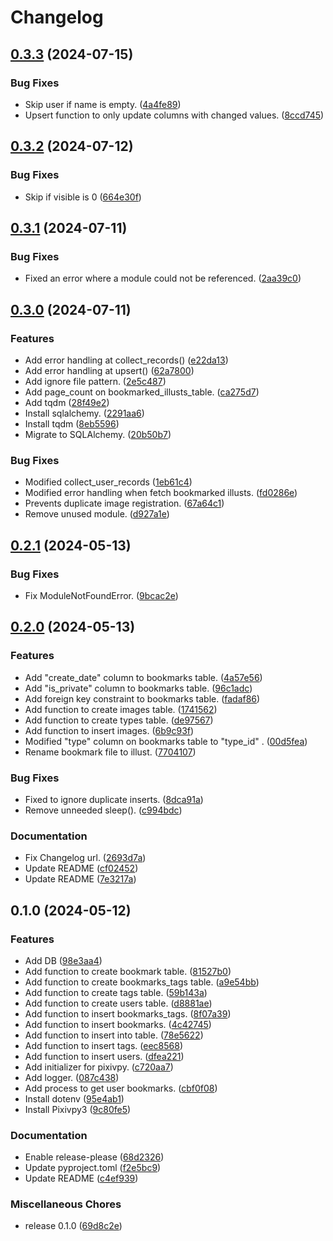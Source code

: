 # Changelog

## [0.3.3](https://github.com/ryohidaka/pixiv-sql/compare/v0.3.2...v0.3.3) (2024-07-15)


### Bug Fixes

* Skip user if name is empty. ([4a4fe89](https://github.com/ryohidaka/pixiv-sql/commit/4a4fe8912296cad5f573fcab3860feb41c6e0f59))
* Upsert function to only update columns with changed values. ([8ccd745](https://github.com/ryohidaka/pixiv-sql/commit/8ccd745e4bd842b1514261322420438255a00cc4))

## [0.3.2](https://github.com/ryohidaka/pixiv-sql/compare/v0.3.1...v0.3.2) (2024-07-12)


### Bug Fixes

* Skip if visible is 0 ([664e30f](https://github.com/ryohidaka/pixiv-sql/commit/664e30fe768d6879e21bc69a8176eaf56dfb9aba))

## [0.3.1](https://github.com/ryohidaka/pixiv-sql/compare/v0.3.0...v0.3.1) (2024-07-11)


### Bug Fixes

* Fixed an error where a module could not be referenced. ([2aa39c0](https://github.com/ryohidaka/pixiv-sql/commit/2aa39c0f59412ec73283941d3bd312ae5fddc5ee))

## [0.3.0](https://github.com/ryohidaka/pixiv-sql/compare/v0.2.1...v0.3.0) (2024-07-11)


### Features

* Add error handling at collect_records() ([e22da13](https://github.com/ryohidaka/pixiv-sql/commit/e22da13133d76fe90d532b27343c0dc70a516346))
* Add error handling at upsert() ([62a7800](https://github.com/ryohidaka/pixiv-sql/commit/62a780090062246c4967bb8c2454edb9237ad2ca))
* Add ignore file pattern. ([2e5c487](https://github.com/ryohidaka/pixiv-sql/commit/2e5c487983c56438033ecad68fcefed227aaef70))
* Add page_count on bookmarked_illusts_table. ([ca275d7](https://github.com/ryohidaka/pixiv-sql/commit/ca275d7ca40770457da4002b047e5c29c620d358))
* Add tqdm ([28f49e2](https://github.com/ryohidaka/pixiv-sql/commit/28f49e2becedcdb7dac14a5118b1433549fd894e))
* Install sqlalchemy. ([2291aa6](https://github.com/ryohidaka/pixiv-sql/commit/2291aa6ff411a800761e9b3f7b6c8202ebe43de3))
* Install tqdm ([8eb5596](https://github.com/ryohidaka/pixiv-sql/commit/8eb5596804a7b4384df0521562083858886732ed))
* Migrate to SQLAlchemy. ([20b50b7](https://github.com/ryohidaka/pixiv-sql/commit/20b50b7a9ec6d1223f00a380694179058649a431))


### Bug Fixes

* Modified collect_user_records ([1eb61c4](https://github.com/ryohidaka/pixiv-sql/commit/1eb61c46a69667777c144af9b6df6327e17100eb))
* Modified error handling when fetch bookmarked illusts. ([fd0286e](https://github.com/ryohidaka/pixiv-sql/commit/fd0286e80078b19f68f50f521042542fedea97cc))
* Prevents duplicate image registration. ([67a64c1](https://github.com/ryohidaka/pixiv-sql/commit/67a64c10bb7c430589bf40d255225cafecb77cea))
* Remove unused module. ([d927a1e](https://github.com/ryohidaka/pixiv-sql/commit/d927a1ef59f856813b9ed4a85bb22f1589772cb6))

## [0.2.1](https://github.com/ryohidaka/pixiv-sql/compare/v0.2.0...v0.2.1) (2024-05-13)


### Bug Fixes

* Fix ModuleNotFoundError. ([9bcac2e](https://github.com/ryohidaka/pixiv-sql/commit/9bcac2ecd27485d475a56aebadf5b3eb11377bd1))

## [0.2.0](https://github.com/ryohidaka/pixiv-sql/compare/v0.1.0...v0.2.0) (2024-05-13)


### Features

* Add "create_date" column to bookmarks table. ([4a57e56](https://github.com/ryohidaka/pixiv-sql/commit/4a57e5603a5dea6d344d4591e32d18bc5de50632))
* Add "is_private" column to bookmarks table. ([96c1adc](https://github.com/ryohidaka/pixiv-sql/commit/96c1adc9928018454b97c42f1bf21ed5d8d97572))
* Add foreign key constraint to bookmarks table. ([fadaf86](https://github.com/ryohidaka/pixiv-sql/commit/fadaf86af184857a27394d05462af5d7bf36b116))
* Add function to create images table. ([1741562](https://github.com/ryohidaka/pixiv-sql/commit/1741562c5ec901c731216fa6a8ee8be74c79fd9c))
* Add function to create types table. ([de97567](https://github.com/ryohidaka/pixiv-sql/commit/de97567ec61ee199d8cdad5ce8409ea39180d163))
* Add function to insert images. ([6b9c93f](https://github.com/ryohidaka/pixiv-sql/commit/6b9c93f589d1faad2b457694332ae3caa91af8ce))
* Modified "type" column on bookmarks table to "type_id" . ([00d5fea](https://github.com/ryohidaka/pixiv-sql/commit/00d5feab0fa375b1ff4ee4b681fa76d59986f881))
* Rename bookmark file to illust. ([7704107](https://github.com/ryohidaka/pixiv-sql/commit/77041072d3ae6db7592e8379f8e1d0b009fc3f89))


### Bug Fixes

* Fixed to ignore duplicate inserts. ([8dca91a](https://github.com/ryohidaka/pixiv-sql/commit/8dca91a6e1449357d191e4650cae7ebc8fa61bc1))
* Remove unneeded sleep(). ([c994bdc](https://github.com/ryohidaka/pixiv-sql/commit/c994bdc4aae92c4d22d99ff7516e800d56cd0517))


### Documentation

* Fix Changelog url. ([2693d7a](https://github.com/ryohidaka/pixiv-sql/commit/2693d7a77e2379e32f94429c9fae45012de5f4d1))
* Update README ([cf02452](https://github.com/ryohidaka/pixiv-sql/commit/cf02452eb6a2c0a45ef9fefa7aa43661932b1fb0))
* Update README ([7e3217a](https://github.com/ryohidaka/pixiv-sql/commit/7e3217a53fc8c4e0298348f65a00e64eace5cb36))

## 0.1.0 (2024-05-12)


### Features

* Add DB ([98e3aa4](https://github.com/ryohidaka/pixiv-sql/commit/98e3aa4415b152c16549fa62e08df659ab3e22fe))
* Add function to create bookmark table. ([81527b0](https://github.com/ryohidaka/pixiv-sql/commit/81527b0a554023c8dc5cded185af11e6211f35ae))
* Add function to create bookmarks_tags table. ([a9e54bb](https://github.com/ryohidaka/pixiv-sql/commit/a9e54bbdd9c194bb32e6307ccd0df81641c6b144))
* Add function to create tags table. ([59b143a](https://github.com/ryohidaka/pixiv-sql/commit/59b143a057bd36a106f79e74e1d58f7104f46205))
* Add function to create users table. ([d8881ae](https://github.com/ryohidaka/pixiv-sql/commit/d8881aeb2302e86d469079d979c07efc7c34a0c4))
* Add function to insert bookmarks_tags. ([8f07a39](https://github.com/ryohidaka/pixiv-sql/commit/8f07a39e0bcd61cf635f374eb9304be2adeffec0))
* Add function to insert bookmarks. ([4c42745](https://github.com/ryohidaka/pixiv-sql/commit/4c427451abb231a7b880f82a3d92c281b8d45a00))
* Add function to insert into table. ([78e5622](https://github.com/ryohidaka/pixiv-sql/commit/78e562292820d147ee443e5f01ac87c24916dd68))
* Add function to insert tags. ([eec8568](https://github.com/ryohidaka/pixiv-sql/commit/eec8568d545cbc430149384fd92e7373248975e1))
* Add function to insert users. ([dfea221](https://github.com/ryohidaka/pixiv-sql/commit/dfea22192915c77f631a3e87d8f64e9b87049b26))
* Add initializer for pixivpy. ([c720aa7](https://github.com/ryohidaka/pixiv-sql/commit/c720aa7e65bbd26c67ff7d3914b1e2f77b33b8e3))
* Add logger. ([087c438](https://github.com/ryohidaka/pixiv-sql/commit/087c43822dc9d57308802c6e931e75779efdc583))
* Add process to get user bookmarks. ([cbf0f08](https://github.com/ryohidaka/pixiv-sql/commit/cbf0f0834702829e2d3c03f388c26fd0a033d86f))
* Install dotenv ([95e4ab1](https://github.com/ryohidaka/pixiv-sql/commit/95e4ab1f31b0b6fc53feeb5f5995119282169eaa))
* Install Pixivpy3 ([9c80fe5](https://github.com/ryohidaka/pixiv-sql/commit/9c80fe51b7a7ae66f3976448ac3073c00669e295))


### Documentation

* Enable release-please ([68d2326](https://github.com/ryohidaka/pixiv-sql/commit/68d2326fe603507ee83811a4856e60769c8c961f))
* Update pyproject.toml ([f2e5bc9](https://github.com/ryohidaka/pixiv-sql/commit/f2e5bc950117612e2915f9eda08d777ffdc4ad39))
* Update README ([c4ef939](https://github.com/ryohidaka/pixiv-sql/commit/c4ef939081b335125eb3a247683cde1d8c4e1d15))


### Miscellaneous Chores

* release 0.1.0 ([69d8c2e](https://github.com/ryohidaka/pixiv-sql/commit/69d8c2eb68920b5c6cfe67b4d488c2aa6d1f87d6))

